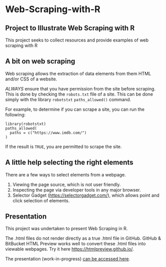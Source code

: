# Web-Scraping-with-R

## Project to Illustrate Web Scraping with R
This project seeks to collect resources and provide examples of web scraping with R

## A bit on web scraping
Web scraping allows the extraction of data elements from them HTML and/or CSS of a website.

*ALWAYS* ensure that you have permission from the site before scraping. This is done by checking the `robots.txt` file of a site. This can be done simply with the library `robotstxt` `paths_allowed()` command.

For example, to determine if you can scrape a site, you can run the following:
```
library(robotstxt)
paths_allowed(
  paths = c("https://www.imdb.com/")
)
```

If the result is `TRUE`, you are permitted to scrape the site.

## A little help selecting the right elements
There are a few ways to select elements from a webpage.
1. Viewing the page source, which is not user friendly.
2. Inspecting the page via developer tools in any major browser.
3. Selector Gadget (<https://selectorgadget.com/>), which allows point and click selection of elements.

## Presentation
This project was undertaken to present Web Scraping in R.

The .html files do not render directly as a true .html file in GitHub. GitHub & BitBucket HTML Preview works well to convert these .html files into viewable webpages. Try it here https://htmlpreview.github.io/.

The presentation (work-in-progress) [can be accessed here](https://htmlpreview.github.io/?https://github.com/mjhendrickson/Web-Scraping-with-R/blob/master/web-scraping-with-r.html#/).
